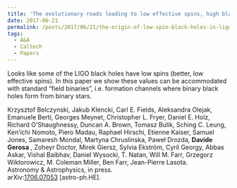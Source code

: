 ```yaml
---
title: 'The evolutionary roads leading to low effective spins, high black hole masses, and O1/O2 rates of LIGO/Virgo binary black holes.'
date: 2017-06-21
permalink: /posts/2017/06/21/the-origin-of-low-spin-black-holes-in-ligo-virgo-mergers
tags:
  - A&A
  - Caltech
  - Papers
---
```


Looks like some of the LIGO black holes have low spins (better, low effective spins). In this paper we show these values can be accommodated with standard “field binaries”, i.e. formation channels where binary black holes form from binary stars.

Krzysztof Belczynski, Jakub Klencki, Carl E. Fields, Aleksandra Olejak, Emanuele Berti, Georges Meynet, Christopher L. Fryer, Daniel E. Holz, Richard O’Shaughnessy, Duncan A. Brown, Tomasz Bulik, Sching C. Leung, Ken’ichi Nomoto, Piero Madau, Raphael Hirschi, Etienne Kaiser, Samuel Jones, Samaresh Mondal, Martyna Chruslinska, Paweł Drozda, **Davide Gerosa** , Zoheyr Doctor, Mirek Giersz, Sylvia Ekström, Cyril Georgy, Abbas Askar, Vishal Baibhav, Daniel Wysocki, T. Natan, Will M. Farr, Grzegorz Wiktorowicz, M. Coleman Miller, Ben Farr, Jean-Pierre Lasota.  
Astronomy & Astrophysics, in press.  
arXiv:[1706.07053](<http://arxiv.org/abs/arXiv:1706.07053>) [astro-ph.HE].

